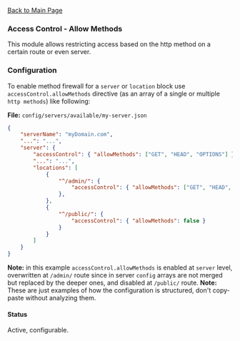 [Back to Main Page](https://github.com/SorinGFS/express-access-proxy#configuration)

### Access Control - Allow Methods

This module allows restricting access based on the http method on a certain route or even server.

### Configuration

To enable method firewall for a `server` or `location` block use `accessControl.allowMethods` directive (as an array of a single or multiple `http methods`) like following:

**File:** `config/servers/available/my-server.json`

```json
{
    "serverName": "myDomain.com",
    "...": "...",
    "server": {
        "accessControl": { "allowMethods": ["GET", "HEAD", "OPTIONS"] },
        "...": "...",
        "locations": [
            {
                "^/admin/": {
                    "accessControl": { "allowMethods": ["GET", "HEAD", "OPTIONS", "POST", "PATCH", "PUT", "DELETE"] }
                },
            },
            {
                "^/public/": {
                    "accessControl": { "allowMethods": false }
                }
            }
        ]
    }
}
```

**Note:** in this example `accessControl.allowMethods` is enabled at `server` level, overwritten at `/admin/` route since in server `config` arrays are not merged but replaced by the deeper ones, and disabled at `/public/` route.
**Note:** These are just examples of how the configuration is structured, don't copy-paste without analyzing them.

#### Status

Active, configurable.
